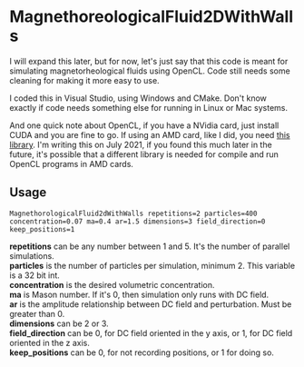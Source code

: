 # MagnethoreologicalFluid2DWithWalls

I will expand this later, but for now, let's just say that this code is meant for simulating magnetorheological
fluids using OpenCL. Code still needs some cleaning for making it more easy to use.

I coded this in Visual Studio, using Windows and CMake. 
Don't know exactly if code needs something else for running in Linux or Mac systems.

And one quick note about OpenCL, if you have a NVidia card, just install CUDA and you are fine to go.
If using an AMD card, like I did, you need [this library](https://github.com/GPUOpen-LibrariesAndSDKs/OCL-SDK/releases).
I'm writing this on July 2021, if you found this much later in the future, it's possible that a different library 
is needed for compile and run OpenCL programs in AMD cards.

## Usage
``MagnethorologicalFluid2dWithWalls repetitions=2 particles=400 concentration=0.07 ma=0.4 ar=1.5 dimensions=3 field_direction=0 keep_positions=1``

**repetitions** can be any number between 1 and 5. It's the number of parallel simulations.\
**particles** is the number of particles per simulation, minimum 2. This variable is a 32 bit int.\
**concentration** is the desired volumetric concentration.\
**ma** is Mason number. If it's 0, then simulation only runs with DC field.\
**ar** is the amplitude relationship between DC field and perturbation. Must be greater than 0.\
**dimensions** can be 2 or 3.\
**field_direction** can be 0, for DC field oriented in the y axis, or 1, for DC field oriented in the z axis.\
**keep_positions** can be 0, for not recording positions, or 1 for doing so.